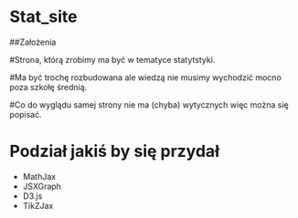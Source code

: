 # Stat_site

##Założenia

#Strona, którą zrobimy ma być w tematyce statytstyki.

#Ma być trochę rozbudowana ale wiedzą nie musimy wychodzić mocno poza szkołę średnią.

#Co do wyglądu samej strony nie ma (chyba) wytycznych więc można się popisać.

# Podział jakiś by się przydał

- MathJax
- JSXGraph
- D3.js
- TikZJax

